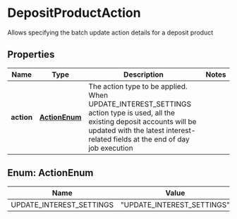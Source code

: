 

# DepositProductAction

Allows specifying the batch update action details for a deposit product
## Properties

Name | Type | Description | Notes
------------ | ------------- | ------------- | -------------
**action** | [**ActionEnum**](#ActionEnum) | The action type to be applied. When UPDATE_INTEREST_SETTINGS action type is used, all the existing deposit accounts will be updated with the latest interest-related fields at the end of day job execution | 



## Enum: ActionEnum

Name | Value
---- | -----
UPDATE_INTEREST_SETTINGS | &quot;UPDATE_INTEREST_SETTINGS&quot;



